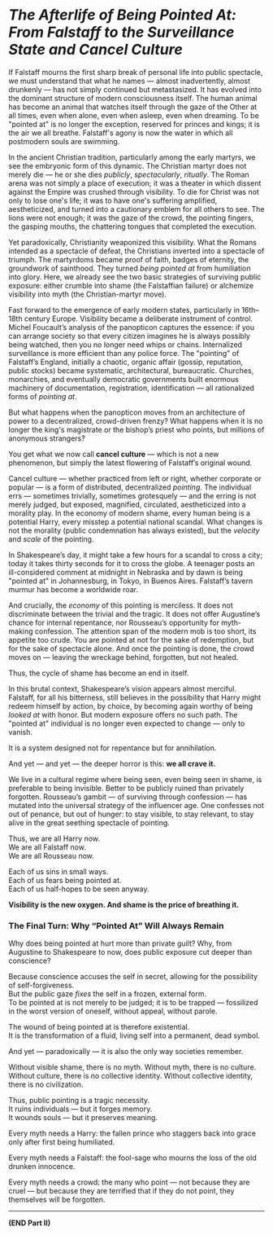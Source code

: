 

# *The Afterlife of Being Pointed At: From Falstaff to the Surveillance State and Cancel Culture*

If Falstaff mourns the first sharp break of personal life into public spectacle, we must understand that what he names — almost inadvertently, almost drunkenly — has not simply continued but metastasized. It has evolved into the dominant structure of modern consciousness itself. The human animal has become an animal that watches itself through the gaze of the Other at all times, even when alone, even when asleep, even when dreaming. To be "pointed at" is no longer the exception, reserved for princes and kings; it is the air we all breathe. Falstaff's agony is now the water in which all postmodern souls are swimming.

In the ancient Christian tradition, particularly among the early martyrs, we see the embryonic form of this dynamic. The Christian martyr does not merely die — he or she dies *publicly*, *spectacularly*, *ritually*. The Roman arena was not simply a place of execution; it was a theater in which dissent against the Empire was crushed through visibility. To die for Christ was not only to lose one's life; it was to have one's suffering amplified, aestheticized, and turned into a cautionary emblem for all others to see. The lions were not enough; it was the gaze of the crowd, the pointing fingers, the gasping mouths, the chattering tongues that completed the execution.  

Yet paradoxically, Christianity weaponized this visibility. What the Romans intended as a spectacle of defeat, the Christians inverted into a spectacle of triumph. The martyrdoms became proof of faith, badges of eternity, the groundwork of sainthood. They turned *being pointed at* from humiliation into glory. Here, we already see the two basic strategies of surviving public exposure: either crumble into shame (the Falstaffian failure) or alchemize visibility into myth (the Christian-martyr move).  

Fast forward to the emergence of early modern states, particularly in 16th–18th century Europe. Visibility became a deliberate instrument of control. Michel Foucault’s analysis of the panopticon captures the essence: if you can arrange society so that every citizen imagines he is always possibly being watched, then you no longer need whips or chains. Internalized surveillance is more efficient than any police force. The "pointing" of Falstaff’s England, initially a chaotic, organic affair (gossip, reputation, public stocks) became systematic, architectural, bureaucratic. Churches, monarchies, and eventually democratic governments built enormous machinery of documentation, registration, identification — all rationalized forms of *pointing at*.

But what happens when the panopticon moves from an architecture of power to a decentralized, crowd-driven frenzy? What happens when it is no longer the king's magistrate or the bishop’s priest who points, but millions of anonymous strangers?

You get what we now call **cancel culture** — which is not a new phenomenon, but simply the latest flowering of Falstaff’s original wound.

Cancel culture — whether practiced from left or right, whether corporate or popular — is a form of distributed, decentralized *pointing*. The individual errs — sometimes trivially, sometimes grotesquely — and the erring is not merely judged, but exposed, magnified, circulated, aestheticized into a morality play. In the economy of modern shame, every human being is a potential Harry, every misstep a potential national scandal. What changes is not the morality (public condemnation has always existed), but the *velocity* and *scale* of the pointing.  

In Shakespeare’s day, it might take a few hours for a scandal to cross a city; today it takes thirty seconds for it to cross the globe. A teenager posts an ill-considered comment at midnight in Nebraska and by dawn is being "pointed at" in Johannesburg, in Tokyo, in Buenos Aires. Falstaff’s tavern murmur has become a worldwide roar.

And crucially, the *economy* of this pointing is merciless. It does not discriminate between the trivial and the tragic. It does not offer Augustine’s chance for internal repentance, nor Rousseau’s opportunity for myth-making confession. The attention span of the modern mob is too short, its appetite too crude. You are pointed at not for the sake of redemption, but for the sake of spectacle alone. And once the pointing is done, the crowd moves on — leaving the wreckage behind, forgotten, but not healed.

Thus, the cycle of shame has become an end in itself.

In this brutal context, Shakespeare’s vision appears almost merciful. Falstaff, for all his bitterness, still believes in the possibility that Harry might redeem himself by action, by choice, by becoming again worthy of being *looked at* with honor. But modern exposure offers no such path. The "pointed at" individual is no longer even expected to change — only to vanish.

It is a system designed not for repentance but for annihilation.

And yet — and yet — the deeper horror is this: **we all crave it.**

We live in a cultural regime where being seen, even being seen in shame, is preferable to being invisible. Better to be publicly ruined than privately forgotten. Rousseau’s gambit — of surviving through confession — has mutated into the universal strategy of the influencer age. One confesses not out of penance, but out of hunger: to stay visible, to stay relevant, to stay alive in the great seething spectacle of pointing.

Thus, we are all Harry now.  
We are all Falstaff now.  
We are all Rousseau now.

Each of us sins in small ways.  
Each of us fears being pointed at.  
Each of us half-hopes to be seen anyway.

**Visibility is the new oxygen. And shame is the price of breathing it.**

### The Final Turn: Why “Pointed At” Will Always Remain

Why does being pointed at hurt more than private guilt? Why, from Augustine to Shakespeare to now, does public exposure cut deeper than conscience?

Because conscience accuses the self in secret, allowing for the possibility of self-forgiveness.  
But the public gaze *fixes* the self in a frozen, external form.  
To be pointed at is not merely to be judged; it is to be trapped — fossilized in the worst version of oneself, without appeal, without parole.

The wound of being pointed at is therefore existential.  
It is the transformation of a fluid, living self into a permanent, dead symbol.

And yet — paradoxically — it is also the only way societies remember.

Without visible shame, there is no myth. Without myth, there is no culture. Without culture, there is no collective identity. Without collective identity, there is no civilization.

Thus, public pointing is a tragic necessity.  
It ruins individuals — but it forges memory.  
It wounds souls — but it preserves meaning.  

Every myth needs a Harry: the fallen prince who staggers back into grace only after first being humiliated.

Every myth needs a Falstaff: the fool-sage who mourns the loss of the old drunken innocence.

Every myth needs a crowd: the many who point — not because they are cruel — but because they are terrified that if they do not point, they themselves will be forgotten.

---

**(END Part II)**
 
 
